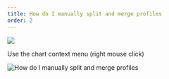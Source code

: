 ```yaml
---
title: How do I manually split and merge profiles
order: 2
---
```

![](/articles/media/3minTPOSize.png)

Use the chart context menu (right mouse click)

![How do I manually split and merge profiles](/media/tposplitandunplit.jpg)
